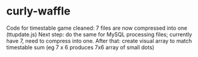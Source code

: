 # curly-waffle
Code for timestable game cleaned: 7 files are now compressed into one (ttupdate.js)
Next step: do the same for MySQL processing files; currently have 7, need to compress into one.
After that: create visual array to match timestable sum (eg 7 x 6 produces 7x6 array of small dots)
